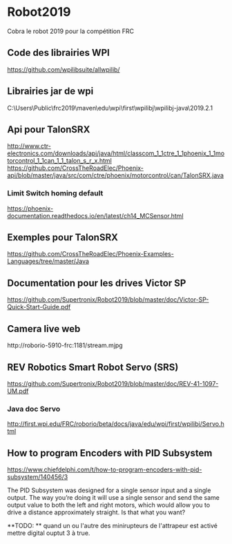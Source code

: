 # Robot2019

Cobra le robot 2019 pour la compétition FRC

## Code des librairies WPI

https://github.com/wpilibsuite/allwpilib/

## Librairies jar de wpi

C:\Users\Public\frc2019\maven\edu\wpi\first\wpilibj\wpilibj-java\2019.2.1

## Api pour TalonSRX

http://www.ctr-electronics.com/downloads/api/java/html/classcom_1_1ctre_1_1phoenix_1_1motorcontrol_1_1can_1_1_talon_s_r_x.html
https://github.com/CrossTheRoadElec/Phoenix-api/blob/master/java/src/com/ctre/phoenix/motorcontrol/can/TalonSRX.java

### Limit Switch homing default

https://phoenix-documentation.readthedocs.io/en/latest/ch14_MCSensor.html

## Exemples pour TalonSRX

https://github.com/CrossTheRoadElec/Phoenix-Examples-Languages/tree/master/Java 

## Documentation pour les drives Victor SP

https://github.com/Supertronix/Robot2019/blob/master/doc/Victor-SP-Quick-Start-Guide.pdf

## Camera live web

http://roborio-5910-frc:1181/stream.mjpg

## REV Robotics Smart Robot Servo (SRS) 

https://github.com/Supertronix/Robot2019/blob/master/doc/REV-41-1097-UM.pdf

### Java doc Servo

http://first.wpi.edu/FRC/roborio/beta/docs/java/edu/wpi/first/wpilibj/Servo.html


## How to program Encoders with PID Subsystem

https://www.chiefdelphi.com/t/how-to-program-encoders-with-pid-subsystem/140456/3

The PID Subsystem was designed for a single sensor input and a single output. The way you’re doing it will use a single sensor and send the same output value to both the left and right motors, which would allow you to drive a distance approximately straight. Is that what you want?

**TODO: **
quand un ou l'autre des minirupteurs de l'attrapeur est activé mettre digital ouptut 3 à true.
